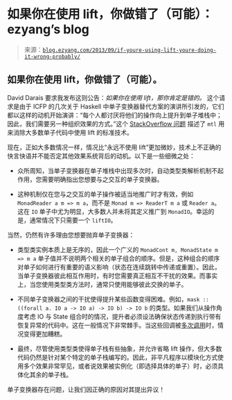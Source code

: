 <!--yml

category: 未分类

date: 2024-07-01 18:17:17

-->

# 如果你在使用 lift，你做错了（可能）：ezyang’s blog

> 来源：[`blog.ezyang.com/2013/09/if-youre-using-lift-youre-doing-it-wrong-probably/`](http://blog.ezyang.com/2013/09/if-youre-using-lift-youre-doing-it-wrong-probably/)

## 如果你在使用 lift，你做错了（可能）。

David Darais 要求我发布这则公告：*如果你在使用 lift，那你肯定是错的。* 这个请求是由于 ICFP 的几次关于 Haskell 中单子变换器替代方案的演讲所引发的，它们都以这样的动机开始演讲：“每个人都讨厌将他们的操作向上提升到单子堆栈中；因此，我们需要另一种组织效果的方式。”这个 [StackOverflow 问题](http://stackoverflow.com/questions/9054731/avoiding-lift-with-monad-transformers) 描述了 `mtl` 用来消除大多数单子代码中使用 lift 的标准技术。

现在，正如大多数情况一样，情况比“永远不使用 lift”更加微妙，技术上不正确的快言快语并不能否定其他效果系统背后的动机。以下是一些细微之处：

+   众所周知，当单子变换器在单子堆栈中出现多次时，自动类型类解析机制不起作用，您需要明确指出您想要与之交互的单子变换器。

+   这种机制仅在您与之交互的单子操作被适当地推广时才有效，例如 `MonadReader a m => m a`，而不是 `Monad m => ReaderT m a` 或 `Reader a`。这在 `IO` 单子中尤为明显，大多数人并未将其定义推广到 `MonadIO`。幸运的是，通常情况下只需要一个 `liftIO`。

当然，仍然有许多理由您想要抛弃单子变换器：

+   类型类实例本质上是无序的，因此一个广义的 `MonadCont m, MonadState m => m a` 单子值并不说明两个相关的单子组合的顺序。但是，这种组合的顺序对单子如何进行有重要的语义影响（状态在连续跳转中传递或重置）。因此，当单子变换器彼此相互作用时，有时您需要真正相互不干扰的效果。而事实上，当您使用类型类方法时，通常只使用能够彼此交换的单子。

+   不同单子变换器之间的干扰使得提升某些函数变得困难。例如，`mask :: ((forall a. IO a -> IO a) -> IO b) -> IO b` 的类型。如果我们从操作角度考虑 IO 与 State 组合时的情况，提升者必须设法确保状态传递到执行带有恢复异常的代码中。这在一般情况下非常棘手。当这些回调被[多次调用](http://blog.ezyang.com/2012/01/monadbasecontrol-is-unsound/)时，情况变得更加糟糕。

+   最终，尽管使用类型类使得单子栈有些抽象，并允许省略 lift 操作，但大多数代码仍然是针对某个特定的单子栈编写的。因此，非平凡程序以模块化方式使用多个效果非常罕见，或者说效果被实例化（即选择具体的单子）时，必须具体化其余的单子栈。

单子变换器存在问题，让我们因正确的原因对其提出异议！
